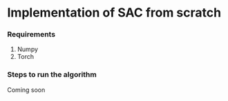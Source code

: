 # Implementation of SAC from scratch

### Requirements
1. Numpy
2. Torch

### Steps to run the algorithm
Coming soon